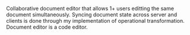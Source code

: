 Collaborative document editor that allows 1+ users editting the same document simultaneously. Syncing document state across server and clients is done through my implementation of operational transformation. Document editor is a code editor.
